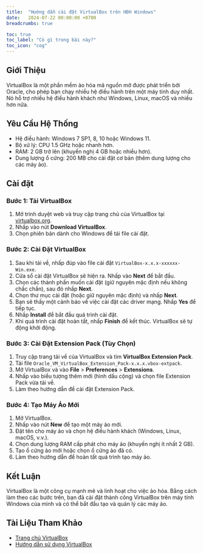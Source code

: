 ```yaml
---
title:  "Hướng dẫn cài đặt VirtualBox trên HĐH Windows"
date:   2024-07-22 00:00:00 +0700
breadcrumbs: true

toc: true
toc_label: "Có gì trong bài này?"
toc_icon: "cog"
---
```


## Giới Thiệu
VirtualBox là một phần mềm ảo hóa mã nguồn mở được phát triển bởi Oracle, cho phép bạn chạy nhiều hệ điều hành trên một máy tính duy nhất. Nó hỗ trợ nhiều hệ điều hành khách như Windows, Linux, macOS và nhiều hơn nữa.

## Yêu Cầu Hệ Thống
- Hệ điều hành: Windows 7 SP1, 8, 10 hoặc Windows 11.
- Bộ xử lý: CPU 1.5 GHz hoặc nhanh hơn.
- RAM: 2 GB trở lên (khuyến nghị 4 GB hoặc nhiều hơn).
- Dung lượng ổ cứng: 200 MB cho cài đặt cơ bản (thêm dung lượng cho các máy ảo).

## Cài đặt
### Bước 1: Tải VirtualBox
1. Mở trình duyệt web và truy cập trang chủ của VirtualBox tại [virtualbox.org](https://www.virtualbox.org/).
2. Nhấp vào nút **Download VirtualBox**.
3. Chọn phiên bản dành cho Windows để tải file cài đặt.

### Bước 2: Cài Đặt VirtualBox
1. Sau khi tải về, nhấp đúp vào file cài đặt `VirtualBox-x.x.x-xxxxxx-Win.exe`.
2. Cửa sổ cài đặt VirtualBox sẽ hiện ra. Nhấp vào **Next** để bắt đầu.
3. Chọn các thành phần muốn cài đặt (giữ nguyên mặc định nếu không chắc chắn), sau đó nhấp **Next**.
4. Chọn thư mục cài đặt (hoặc giữ nguyên mặc định) và nhấp **Next**.
5. Bạn sẽ thấy một cảnh báo về việc cài đặt các driver mạng. Nhấp **Yes** để tiếp tục.
6. Nhấp **Install** để bắt đầu quá trình cài đặt.
7. Khi quá trình cài đặt hoàn tất, nhấp **Finish** để kết thúc. VirtualBox sẽ tự động khởi động.

### Bước 3: Cài Đặt Extension Pack (Tùy Chọn)
1. Truy cập trang tải về của VirtualBox và tìm **VirtualBox Extension Pack**.
2. Tải file `Oracle_VM_VirtualBox_Extension_Pack-x.x.x.vbox-extpack`.
3. Mở VirtualBox và vào **File** > **Preferences** > **Extensions**.
4. Nhấp vào biểu tượng thêm mới (hình dấu cộng) và chọn file Extension Pack vừa tải về.
5. Làm theo hướng dẫn để cài đặt Extension Pack.

### Bước 4: Tạo Máy Ảo Mới
1. Mở VirtualBox.
2. Nhấp vào nút **New** để tạo một máy ảo mới.
3. Đặt tên cho máy ảo và chọn hệ điều hành khách (Windows, Linux, macOS, v.v.).
4. Chọn dung lượng RAM cấp phát cho máy ảo (khuyến nghị ít nhất 2 GB).
5. Tạo ổ cứng ảo mới hoặc chọn ổ cứng ảo đã có.
6. Làm theo hướng dẫn để hoàn tất quá trình tạo máy ảo.

## Kết Luận
VirtualBox là một công cụ mạnh mẽ và linh hoạt cho việc ảo hóa. Bằng cách làm theo các bước trên, bạn đã cài đặt thành công VirtualBox trên máy tính Windows của mình và có thể bắt đầu tạo và quản lý các máy ảo.

## Tài Liệu Tham Khảo
- [Trang chủ VirtualBox](https://www.virtualbox.org/)
- [Hướng dẫn sử dụng VirtualBox](https://www.virtualbox.org/manual/UserManual.html)
